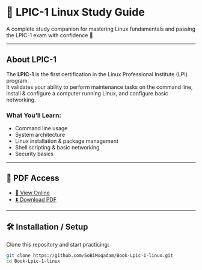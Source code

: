 # 🐧 LPIC-1 Linux Study Guide

A complete study companion for mastering Linux fundamentals and passing the LPIC-1 exam with confidence 🚀

---

## About LPIC-1
The **LPIC-1** is the first certification in the Linux Professional Institute (LPI) program.  
It validates your ability to perform maintenance tasks on the command line, install & configure a computer running Linux, and configure basic networking.

### What You’ll Learn:
- Command line usage
- System architecture
- Linux installation & package management
- Shell scripting & basic networking
- Security basics

---

## 📄 PDF Access

- [📖 View Online](https://github.com/SoBiMoqadam/Book-Lpic-1-linux/raw/main/LPIC-1-Linux.pdf)
- [⬇️ Download PDF](https://github.com/SoBiMoqadam/Book-Lpic-1-linux/raw/main/LPIC-1-Linux.pdf)

---

## 🛠 Installation / Setup

Clone this repository and start practicing:

```bash
git clone https://github.com/SoBiMoqadam/Book-Lpic-1-linux.git
cd Book-Lpic-1-linux
